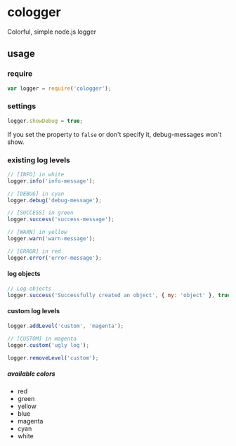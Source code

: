 # cologger

Colorful, simple node.js logger

## usage

### require

````javascript
var logger = require('cologger');
````

### settings
````javascript
logger.showDebug = true;
````

If you set the property to `false` or don't specify it, debug-messages won't show.

### existing log levels
````javascript
// [INFO] in white
logger.info('info-message');

// [DEBUG] in cyan
logger.debug('debug-message');

// [SUCCESS] in green
logger.success('success-message');

// [WARN] in yellow
logger.warn('warn-message');

// [ERROR] in red
logger.error('error-message');
````

#### log objects
````javascript
// Log objects
logger.success('Successfully created an object', { my: 'object' }, true, undefined, null, [1,2,4]);
````

#### custom log levels
````javascript
logger.addLevel('custom', 'magenta');

// [CUSTOM] in magenta
logger.custom('ugly log');

logger.removeLevel('custom');
````

##### available colors
* red
* green
* yellow
* blue
* magenta
* cyan
* white